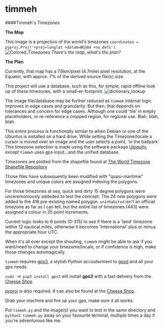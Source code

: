
# timmeh
####Timmeh's Timezones


**The Map**

This image is a projection of the world's timezones `coordinates = pyproj.Proj('+proj=longlat +datum=WGS84 +no_defs')`.
![Colored_Timezones](https://cloud.githubusercontent.com/assets/4308824/19038948/a0618588-89c9-11e6-995f-11876032535d.png)
*There's the map, what's the plan?*

**The Plan**

Currently, that map has a 7.6km/pixel (4.7mile) pixel resolution, at the Equator, with approx. 7% of the derived source file(s) size. 

This project will use a database, such as this, for simple, rapid offline look up of these timezones, with a small-er-footprint.
![dictionary_lookup](https://cloud.githubusercontent.com/assets/4308824/18680742/54fb836c-7fa8-11e6-94a4-479c0fa5216a.png)


The image file/database may be further reduced as `timmeh` internal logic improves in edge cases and granularity. But then, that depends on tolerances and concern for edge cases. Although one could 'tile' in empty placeholders, or re-reference a cropped region, for regional use. Blah, blah, blah.          

This entire process is functionally similar to when Debian or one of the Ubuntus is installed on a hard drive.  While setting the Timezone/locale a cursor is moved over an image and the user selects a point, 'in the ballpark'.  This timezone selection is made using the software package [Ubiquity](https://en.wikipedia.org/wiki/Ubiquity_(software)), except `timmeh` uses gps input...and the unified database.

Timezones are plotted from the shapefile found at [The World Timezone Shapefile Repository](http://efele.net/maps/tz/world/) 

Those files have subsequently been modified with "quasi-maritime" timezones and unique colors are assigned indexing the polygons.
 
For those timezones at sea, quick and dirty 15 degree polygons were unceremoniously addeded  to test the concept. The 24 *new* polygons were added to the 418 pre-existing named polygon. `uninhabited` isn't an official timezone as far as I can tell, but the entire list of timezones (443) were assigned a colour in 35 point increments.

Current logic looks to 8 points (0-315) to see if there is a 'land' timezone within 12 nautical miles, otherwise it becomes 'International' plus or minus the appropriate hour UTC.

When it's all over except the shouting, `timmeh`  might be able to ask if you want/need to change your timezome/locale, or if confidence is high, make those changes automagically.

`timmeh` requires [gps3](https://github.com/wadda/gps3), a stylish Python accouterment to [gpsd](http://www.catb.org/gpsd/) and all your gps needs.

`sudo -H pip3 install gps3` will install **gps3** with a fast delivery from the [Cheese Shop](https://pypi.python.org/pypi/gps3)

[pyproj](https://pypi.python.org/pypi/pyproj/1.9.5.1) is also required.  It can also be found at the [Cheese Shop](https://pypi.python.org/pypi/pyproj/1.9.5.1).

Grab your machine and fire up your gps, make sure it all works.

Put `timmeh.py` and the image(s) you want to test in the same directory and `python3 timmeh.py` away on your favourite terminal, multiple times a day if you're adventurous like me. 

